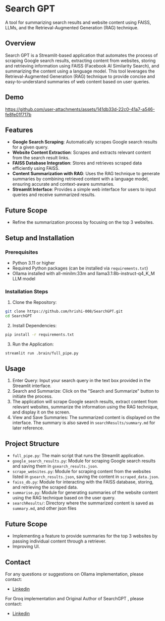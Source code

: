 # **Search GPT**

A tool for summarizing search results and website content using FAISS, LLMs, and the Retrieval-Augmented Generation (RAG) technique.

## **Overview**

Search GPT is a Streamlit-based application that automates the process of scraping Google search results, extracting content from websites, storing and retrieving information using FAISS (Facebook AI Similarity Search), and summarizing the content using a language model. This tool leverages the Retrieval-Augmented Generation (RAG) technique to provide concise and easy-to-understand summaries of web content based on user queries.

## **Demo**


https://github.com/user-attachments/assets/141db33d-22c0-41a7-a546-fe8fe01f717b



## **Features**

- **Google Search Scraping**: Automatically scrapes Google search results for a given query.
- **Website Content Extraction**: Scrapes and extracts relevant content from the search result links.
- **FAISS Database Integration**: Stores and retrieves scraped data efficiently using FAISS.
- **Content Summarization with RAG**: Uses the RAG technique to generate summaries by combining retrieved content with a language model, ensuring accurate and context-aware summaries.
- **Streamlit Interface**: Provides a simple web interface for users to input queries and receive summarized results.

## **Future Scope**

- Refine the summarization process by focusing on the top 3 websites.

## **Setup and Installation**

### Prerequisites

- Python 3.11 or higher
- Required Python packages (can be installed via `requirements.txt`)
- Ollama installed with all-minilm:33m and llama3.1:8b-instruct-q4_K_M LLM model

### Installation Steps

1. Clone the Repository:

```bash
git clone https://github.com/hrishi-008/SearchGPT.git
cd SearchGPT
```

2. Install Dependencies:

```bash
pip install -r requirements.txt
```

3. Run the Application:

```bash
streamlit run .brain/full_pipe.py
```

## **Usage**

1. Enter Query: Input your search query in the text box provided in the Streamlit interface.
2. Search and Summarize: Click on the "Search and Summarize" button to initiate the process.
3. The application will scrape Google search results, extract content from relevant websites, summarize the information using the RAG technique, and display it on the screen.
4. View and Save Summaries: The summarized content is displayed on the interface. The summary is also saved in `searchResults/summary.md` for later reference.

## **Project Structure**

- `full_pipe.py`: The main script that runs the Streamlit application.
- `google_search_results.py`: Module for scraping Google search results and saving them in `gsearch_results.json`.
- `scrape_websites.py`: Module for scraping content from the websites listed in `gsearch_results.json`, saving the content in `scraped_data.json`.
- `faiss_db.py`: Module for interacting with the FAISS database, storing, and retrieving the scraped data.
- `summarise.py`: Module for generating summaries of the website content using the RAG technique based on the user query.
- `searchResults/`: Directory where the summarized content is saved as `summary.md`, and other json files

## **Future Scope**

- Implementing a feature to provide summaries for the top 3 websites by passing individual content through a retriever.
- Improving UI.

## **Contact**

For any questions or suggestions on Ollama implementation, please contact:

- [Linkedin](https://www.linkedin.com/in/manjunath-janardhan-54a5537/)

For Groq implementation and Original Author of SearchGPT , please contact:

- [Linkedin](https://www.linkedin.com/in/hrishk)
